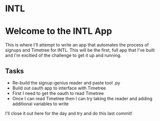 # INTL

# Welcome to the INTL App 

This is where I'll attempt to write an app that automates the process of signups and Timetree for INTL. This will be the first, full app that I've built and I'm excitied of the challenge to get it up and running. 

## Tasks 

- Re-build the signup-genius reader and paste tool .py 
- Build out oauth app to interface with Timetree 
- First I need to get the oauth to read Timetree 
- Once I can read Timetree then I can try taking the reader and adding additional variables to write 

I'll close it out here for the day and try and do this last commit! 